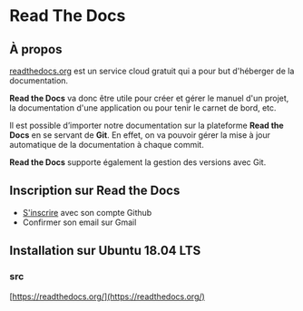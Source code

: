 # Read The Docs

## À propos
[readthedocs.org](readthedocs.org) est un service cloud gratuit qui a pour but d'héberger de la documentation.
 
**Read the Docs** va donc être utile pour créer et gérer le manuel d'un projet, la documentation d'une application ou pour tenir le carnet de bord, etc.

Il est possible d’importer notre documentation sur la plateforme **Read the Docs** en se servant de **Git**. En effet, on va pouvoir gérer la mise à jour automatique de la documentation à chaque commit. 

**Read the Docs** supporte également la gestion des versions avec Git.
## Inscription sur Read the Docs
- [S'inscrire](https://readthedocs.org/accounts/signup/) avec son compte Github
- Confirmer son email sur Gmail

## Installation sur Ubuntu 18.04 LTS

### src 
[https://readthedocs.org/](https://readthedocs.org/)
<!--stackedit_data:
eyJoaXN0b3J5IjpbODI3MTA2MTM3LC0xNzk1NTkyODg3LDEzOT
gxMzYzNjldfQ==
-->